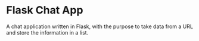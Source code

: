 # Flask Chat App

A chat application written in Flask, with the purpose to take data from a URL and store the information in a list.